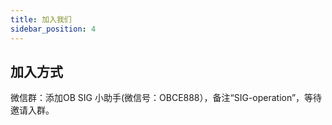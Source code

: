 ```yaml
---
title: 加入我们
sidebar_position: 4
---
```


## 加入方式
微信群：添加OB SIG 小助手(微信号：OBCE888），备注“SIG-operation”，等待邀请入群。

